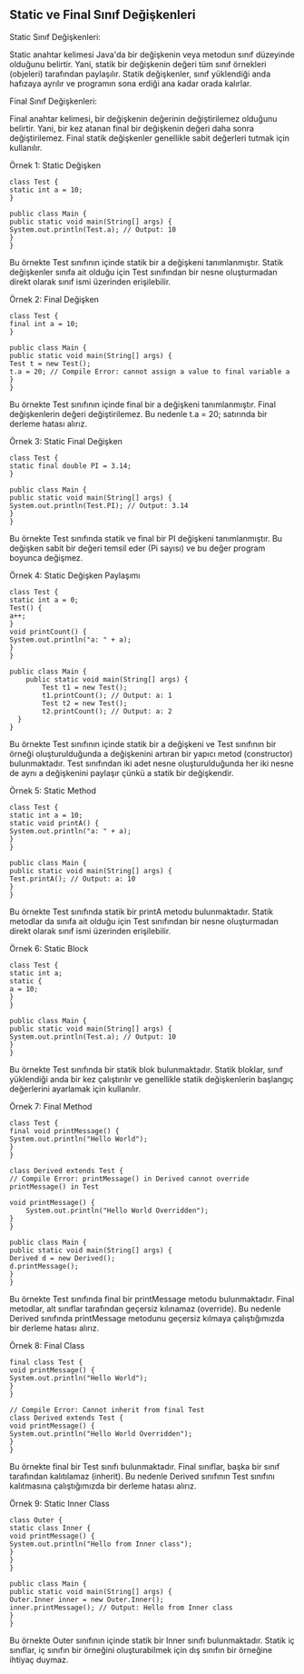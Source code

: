Static ve Final Sınıf Değişkenleri
-
Static Sınıf Değişkenleri:

Static anahtar kelimesi Java'da bir değişkenin veya metodun sınıf düzeyinde olduğunu belirtir. Yani, statik bir değişkenin değeri tüm sınıf örnekleri (objeleri) tarafından paylaşılır. Statik değişkenler, sınıf yüklendiği anda hafızaya ayrılır ve programın sona erdiği ana kadar orada kalırlar.


Final Sınıf Değişkenleri:


Final anahtar kelimesi, bir değişkenin değerinin değiştirilemez olduğunu belirtir. Yani, bir kez atanan final bir değişkenin değeri daha sonra değiştirilemez. Final statik değişkenler genellikle sabit değerleri tutmak için kullanılır.


Örnek 1: Static Değişken

    class Test {    
    static int a = 10;
    }
    
    public class Main {    
    public static void main(String[] args) {        
    System.out.println(Test.a); // Output: 10    
    }
    }

Bu örnekte Test sınıfının içinde statik bir a değişkeni tanımlanmıştır. Statik değişkenler sınıfa ait olduğu için Test sınıfından bir nesne oluşturmadan direkt olarak sınıf ismi üzerinden erişilebilir.


Örnek 2: Final Değişken


    class Test {    
    final int a = 10;
    }
    
    public class Main {    
    public static void main(String[] args) {        
    Test t = new Test();        
    t.a = 20; // Compile Error: cannot assign a value to final variable a    
    }
    }

Bu örnekte Test sınıfının içinde final bir a değişkeni tanımlanmıştır. Final değişkenlerin değeri değiştirilemez. Bu nedenle t.a = 20; satırında bir derleme hatası alırız.


Örnek 3: Static Final Değişken


    class Test {    
    static final double PI = 3.14;
    }
    
    public class Main {    
    public static void main(String[] args) {        
    System.out.println(Test.PI); // Output: 3.14    
    }
    }

Bu örnekte Test sınıfında statik ve final bir PI değişkeni tanımlanmıştır. Bu değişken sabit bir değeri temsil eder (Pi sayısı) ve bu değer program boyunca değişmez.


Örnek 4: Static Değişken Paylaşımı


    class Test {    
    static int a = 0;    
    Test() {        
    a++;    
    }    
    void printCount() {        
    System.out.println("a: " + a);    
    }
    }

    public class Main {    
        public static void main(String[] args) {        
            Test t1 = new Test();        
            t1.printCount(); // Output: a: 1        
            Test t2 = new Test();        
            t2.printCount(); // Output: a: 2    
      }
    }

Bu örnekte Test sınıfının içinde statik bir a değişkeni ve Test sınıfının bir örneği oluşturulduğunda a değişkenini artıran bir yapıcı metod (constructor) bulunmaktadır. Test sınıfından iki adet nesne oluşturulduğunda her iki nesne de aynı a değişkenini paylaşır çünkü a statik bir değişkendir.


Örnek 5: Static Method


    class Test {    
    static int a = 10;    
    static void printA() {        
    System.out.println("a: " + a);    
    }
    }
    
    public class Main {    
    public static void main(String[] args) {        
    Test.printA(); // Output: a: 10    
    }
    }

Bu örnekte Test sınıfında statik bir printA metodu bulunmaktadır. Statik metodlar da sınıfa ait olduğu için Test sınıfından bir nesne oluşturmadan direkt olarak sınıf ismi üzerinden erişilebilir.


Örnek 6: Static Block


    class Test {    
    static int a;    
    static {        
    a = 10;    
    }
    }
    
    public class Main {    
    public static void main(String[] args) {        
    System.out.println(Test.a); // Output: 10    
    }
    }

Bu örnekte Test sınıfında bir statik blok bulunmaktadır. Statik bloklar, sınıf yüklendiği anda bir kez çalıştırılır ve genellikle statik değişkenlerin başlangıç değerlerini ayarlamak için kullanılır.


Örnek 7: Final Method


    class Test {    
    final void printMessage() {        
    System.out.println("Hello World");    
    }
    }
    
    class Derived extends Test {    
    // Compile Error: printMessage() in Derived cannot override printMessage() in Test
    
    void printMessage() {        
        System.out.println("Hello World Overridden");    
    }
    }

    public class Main {    
    public static void main(String[] args) {        
    Derived d = new Derived();        
    d.printMessage();    
    }
    }

Bu örnekte Test sınıfında final bir printMessage metodu bulunmaktadır. Final metodlar, alt sınıflar tarafından geçersiz kılınamaz (override). Bu nedenle Derived sınıfında printMessage metodunu geçersiz kılmaya çalıştığımızda bir derleme hatası alırız.


Örnek 8: Final Class


    final class Test {    
    void printMessage() {        
    System.out.println("Hello World");    
    }
    }
    
    // Compile Error: Cannot inherit from final Test
    class Derived extends Test {    
    void printMessage() {        
    System.out.println("Hello World Overridden");    
    }
    }

Bu örnekte final bir Test sınıfı bulunmaktadır. Final sınıflar, başka bir sınıf tarafından kalıtılamaz (inherit). Bu nedenle Derived sınıfının Test sınıfını kalıtmasına çalıştığımızda bir derleme hatası alırız.


Örnek 9: Static Inner Class


    class Outer {    
    static class Inner {        
    void printMessage() {            
    System.out.println("Hello from Inner class");        
    }    
    }
    }
    
    public class Main {    
    public static void main(String[] args) {        
    Outer.Inner inner = new Outer.Inner();        
    inner.printMessage(); // Output: Hello from Inner class    
    }
    }

Bu örnekte Outer sınıfının içinde statik bir Inner sınıfı bulunmaktadır. Statik iç sınıflar, iç sınıfın bir örneğini oluşturabilmek için dış sınıfın bir örneğine ihtiyaç duymaz.